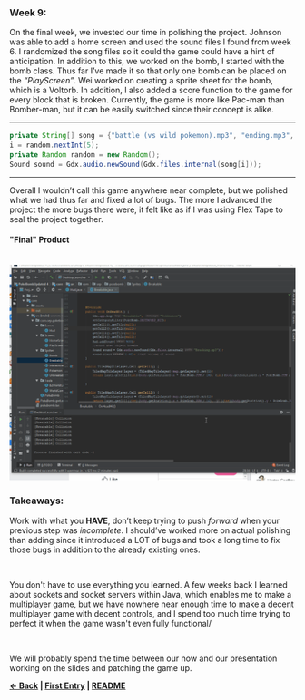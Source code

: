 ### Week 9:

On the final week, we invested our time in polishing the project. Johnson was able to add a home screen and used the sound files I found from week 6. I randomized the song files so it could the game could have a hint of anticipation. In addition to this, we worked on the bomb, I started with the bomb class. Thus far I’ve made it so that only one bomb can be placed on the _“PlayScreen”_. Wei worked on creating a sprite sheet for the bomb, which is a Voltorb. In addition, I also added a score function to the game for every block that is broken. Currently, the game is more like Pac-man than Bomber-man, but it can be easily switched since their concept is alike. 
<hr>

```java
private String[] song = {"battle (vs wild pokemon).mp3", "ending.mp3", "lavender town's theme.mp3","pokemon center.mp3", "the road to lavender town - from vermillion.mp3", "the road to viridian city - from palette.mp3"};
i = random.nextInt(5);
private Random random = new Random();
Sound sound = Gdx.audio.newSound(Gdx.files.internal(song[i]));
```

<hr>
Overall I wouldn’t call this game anywhere near complete, but we polished what we had thus far and fixed a lot of bugs. The more I advanced the project the more bugs there were, it felt like as if I was using Flex Tape to seal the project together. 

#### "Final" Product


<br><img src = "https://raw.githubusercontent.com/Jeffreyg2240/Independent-Study-Java/master/images/Finalproduct.gif">

### Takeaways:
Work with what you **HAVE**, don’t keep trying to push *forward* when your previous step was *incomplete*. I should’ve worked more on actual polishing than adding since it introduced a LOT of bugs and took a long time to fix those bugs in addition to the already existing ones.

<br>

You don't have to use everything you learned. A few weeks back I learned about sockets and socket servers within Java, which enables me to make a multiplayer game, but we have nowhere near enough time to make a decent multiplayer game with decent controls, and I spend too much time trying to perfect it when the game wasn't even fully functional/

<br>

We will probably spend the time between our now and our presentation working on the slides and patching the game up. 

<b>[&larr; Back](Entry_8.md) | [First Entry](Entry_1.md) | [README](../README.md)</b>
